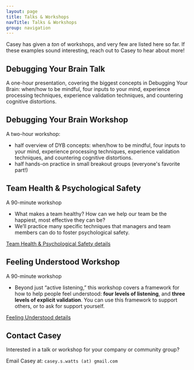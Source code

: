 ```yaml
---
layout: page
title: Talks & Workshops
navTitle: Talks & Workshops
group: navigation
---
```


Casey has given a _ton_ of workshops, and very few are listed here so far. If these examples sound interesting, reach out to Casey to hear about more!

## Debugging Your Brain Talk

A one-hour presentation, covering the biggest concepts in Debugging Your Brain: when/how to be mindful, four inputs to your mind, experience processing techniques, experience validation techniques, and countering cognitive distortions.

<!-- [Debugging Your Brain Talk details](/talks-and-workshops/debugging-your-brain-talk) -->

## Debugging Your Brain Workshop

A two-hour workshop:

- half overview of DYB concepts: when/how to be mindful, four inputs to your mind, experience processing techniques, experience validation techniques, and countering cognitive distortions.
- half hands-on practice in small breakout groups (everyone's favorite part!)
<!-- [Debugging Your Brain Workshop details](/talks-and-workshops/debugging-your-brain-workshop) -->

## Team Health & Psychological Safety

A 90-minute workshop

- What makes a team healthy? How can we help our team be the happiest, most effective they can be?
- We’ll practice many specific techniques that managers and team members can do to foster psychological safety.

[Team Health & Psychological Safety details](/talks-and-workshops/team-health)

## Feeling Understood Workshop

A 90-minute workshop

- Beyond just “active listening,” this workshop covers a framework for how to help people feel understood: **four levels of listening**, and **three levels of explicit validation**. You can use this framework to support others, or to ask for support yourself.

[Feeling Understood details](/talks-and-workshops/feeling-understood)

## Contact Casey

Interested in a talk or workshop for your company or community group?

Email Casey at: `casey.s.watts (at) gmail.com`
